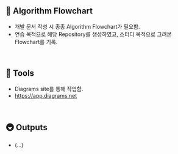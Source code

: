<br/>

## 🎢 Algorithm Flowchart
- 개발 문서 작성 시 종종 Algorithm Flowchart가 필요함.
- 연습 목적으로 해당 Repository를 생성하였고, 스터디 목적으로 그려본 Flowchart를 기록.

<br/>

## 🏪 Tools
- Diagrams site를 통해 작업함.
- https://app.diagrams.net 

<br/>

## 🚇 Outputs
- (...)
